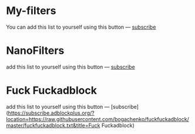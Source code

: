 # My-filters
You can add this list to yourself using this button — [subscribe](https://subscribe.adblockplus.org/?location=https://raw.githubusercontent.com/zouzou05/My-filters/master/My-filters.txt&title=My-filters)
# NanoFilters 
add this list to yourself using this button — [subscribe](https://subscribe.adblockplus.org/?location=https://raw.githubusercontent.com/NanoAdblocker/NanoFilters/master/NanoFiltersSource/NanoBase.txt&title=NanoBase)
# Fuck Fuckadblock
add this list to yourself using this button — [subscribe](https://subscribe.adblockplus.org/?location=https://raw.githubusercontent.com/bogachenko/fuckfuckadblock/master/fuckfuckadblock.txt&title=Fuck Fuckadblock)


